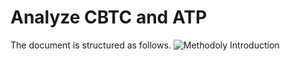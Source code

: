 # Analyze CBTC and ATP
The document is structured as follows.
![Methodoly](https://github.com/elsyv/Analyze-the-implementation-and-impact-of-CBTC-and-ATP/assets/160219319/a3f8996d-0efd-40d1-8a6f-f569b493b965)
Introduction

